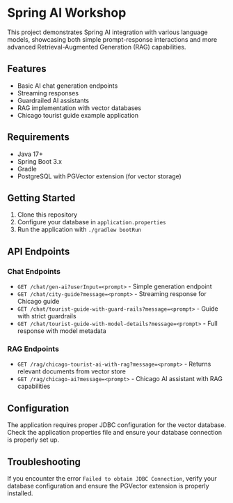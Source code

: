 # Spring AI Workshop

This project demonstrates Spring AI integration with various language models, showcasing both simple prompt-response interactions and more advanced Retrieval-Augmented Generation (RAG) capabilities.

## Features

- Basic AI chat generation endpoints
- Streaming responses
- Guardrailed AI assistants
- RAG implementation with vector databases
- Chicago tourist guide example application

## Requirements

- Java 17+
- Spring Boot 3.x
- Gradle
- PostgreSQL with PGVector extension (for vector storage)

## Getting Started

1. Clone this repository
2. Configure your database in `application.properties`
3. Run the application with `./gradlew bootRun`

## API Endpoints

### Chat Endpoints

- `GET /chat/gen-ai?userInput=<prompt>` - Simple generation endpoint
- `GET /chat/city-guide?message=<prompt>` - Streaming response for Chicago guide
- `GET /chat/tourist-guide-with-guard-rails?message=<prompt>` - Guide with strict guardrails
- `GET /chat/tourist-guide-with-model-details?message=<prompt>` - Full response with model metadata

### RAG Endpoints

- `GET /rag/chicago-tourist-ai-with-rag?message=<prompt>` - Returns relevant documents from vector store
- `GET /rag/chicago-ai?message=<prompt>` - Chicago AI assistant with RAG capabilities

## Configuration

The application requires proper JDBC configuration for the vector database. Check the application properties file and ensure your database connection is properly set up.

## Troubleshooting

If you encounter the error `Failed to obtain JDBC Connection`, verify your database configuration and ensure the PGVector extension is properly installed.